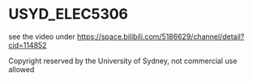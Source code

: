 # USYD_ELEC5306
see the video under 
https://space.bilibili.com/5186629/channel/detail?cid=114852

Copyright reserved by the University of Sydney, not commercial use allowed
